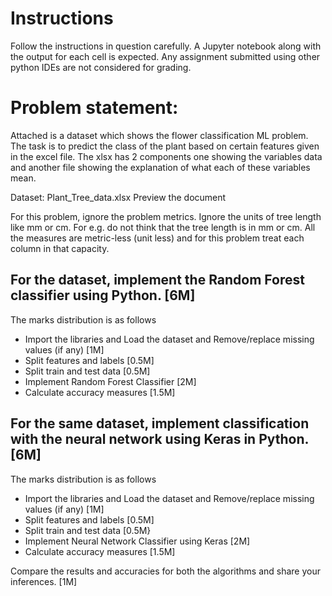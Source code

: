 # Instructions
Follow the instructions in question carefully.
A Jupyter notebook along with the output for each cell is expected.
Any assignment submitted using other python IDEs are not considered for grading.


# Problem statement:

Attached is a dataset which shows the flower classification ML problem. The task is to predict the class of the plant based on certain features given in the excel file. The xlsx has 2 components one showing the variables data and another file showing the explanation of what each of these variables mean.

Dataset: Plant_Tree_data.xlsx Preview the document

For this problem, ignore the problem metrics. Ignore the units of tree length like mm or cm. For e.g. do not think that the tree length is in mm or cm. All the measures are metric-less (unit less) and for this problem treat each column in that capacity.

## For the dataset, implement the Random Forest classifier using Python. [6M]

The marks distribution is as follows

- Import the libraries and Load the dataset and Remove/replace missing values (if any) [1M]
- Split features and labels [0.5M]
- Split train and test data [0.5M]
- Implement Random Forest Classifier [2M]
- Calculate accuracy measures [1.5M]


## For the same dataset, implement classification with the neural network using Keras in Python. [6M]

The marks distribution is as follows

- Import the libraries and Load the dataset and Remove/replace missing values (if any) [1M]
- Split features and labels [0.5M]
- Split train and test data [0.5M}
- Implement Neural Network Classifier using Keras [2M]
- Calculate accuracy measures [1.5M]

Compare the results and accuracies for both the algorithms and share your inferences. [1M]
